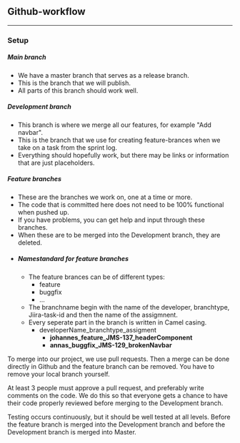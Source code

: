 ## Github-workflow
---
### Setup
##### Main branch
- We have a master branch that serves as a release branch.
- This is the branch that we will publish.
- All parts of this branch should work well.

##### Development branch
- This branch is where we merge all our features, for example "Add navbar".
- This is the branch that we use for creating feature-brances when we take on a task from the sprint log.
- Everything should hopefully work, but there may be links or information that are just placeholders.

##### Feature branches
- These are the branches we work on, one at a time or more.
- The code that is committed here does not need to be 100% functional when pushed up.
- If you have problems, you can get help and input through these branches.
- When these are to be merged into the Development branch, they are deleted.
- ##### Namestandard for feature branches
  - The feature brances can be of different types:
    - feature
    - buggfix
    - ...
  - The branchname begin with the name of the developer, branchtype, Jiira-task-id and then the name of the assigmnent. 
  - Every seperate part in the branch is written in Camel casing.
    - developerName_branchtype_assigment
      - **johannes_feature_JMS-137_headerComponent**
      - **annas_buggfix_JMS-129_brokenNavbar**
      
To merge into our project, we use pull requests. Then a merge can be done directly in Github and the feature branch can be removed. You have to remove your local branch yourself.

At least 3 people must approve a pull request, and preferably write comments on the code. We do this so that everyone gets a chance to have their code properly reviewed before merging to the Development branch.

Testing occurs continuously, but it should be well tested at all levels. Before the feature branch is merged into the Development branch and before the Development branch is merged into Master.
